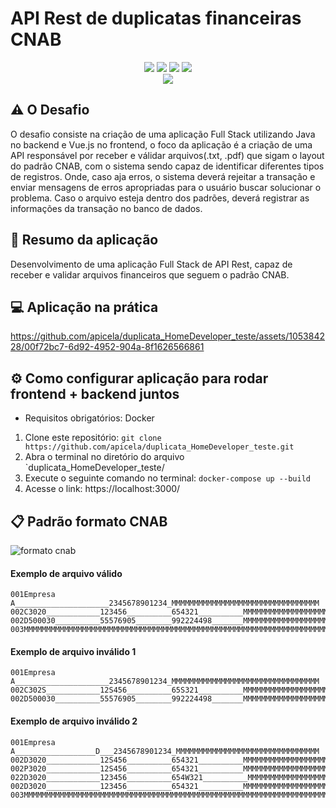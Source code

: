 # API Rest de duplicatas financeiras CNAB

<p align="center">
  <img src="https://img.shields.io/badge/Java-000?style=for-the-badge&logo=java&logoColor=white"/>
  <img src="https://img.shields.io/badge/Spring-000?style=for-the-badge&logo=spring&logoColor=green"/>
  <img src="https://img.shields.io/badge/Vue.js-000?style=for-the-badge&logo=vue.js&logoColor=4FC08D"/>
  <img src="https://img.shields.io/badge/Bootstrap-000?style=for-the-badge&logo=bootstrap&logoColor=white"/>
  <br> <img src="http://img.shields.io/static/v1?label=STATUS&message=concluido&color=RED&style=for-the-badge"/>
</p>

## 	⚠ O Desafio

O desafio consiste na criação de uma aplicação Full Stack utilizando  Java no backend e Vue.js no frontend, o foco da aplicação é a criação de uma API responsável por receber e válidar arquivos(.txt, .pdf) que sigam o layout do padrão CNAB, com o sistema sendo capaz de identificar diferentes tipos de registros.
Onde, caso aja erros, o sistema deverá rejeitar a transação e enviar mensagens de erros apropriadas para o usuário buscar solucionar o problema. Caso o arquivo esteja dentro dos padrões, deverá registrar as informações da transação no banco de dados.

## 💬 Resumo da aplicação

Desenvolvimento de uma aplicação Full Stack de API Rest, capaz de receber e validar arquivos financeiros que seguem o padrão CNAB.

## 💻 Aplicação na prática

https://github.com/apicela/duplicata_HomeDeveloper_teste/assets/105384228/00f72bc7-6d92-4952-904a-8f1626566861

## ⚙️ Como configurar aplicação para rodar frontend + backend juntos
 - Requisitos obrigatórios: Docker
1. Clone este repositório: ``` git clone https://github.com/apicela/duplicata_HomeDeveloper_teste.git ```
2. Abra o terminal no diretório do arquivo `duplicata_HomeDeveloper_teste/
3. Execute o seguinte comando no terminal: `docker-compose up --build`
4. Acesse o link: https://localhost:3000/ 


## 📋 Padrão formato CNAB
![formato cnab](https://github.com/apicela/duplicata_cnab_apirest/assets/105384228/aa3865ec-836e-4e82-99ed-61f93559b4f5)


#### Exemplo de arquivo válido
```
001Empresa A_____________________2345678901234_MMMMMMMMMMMMMMMMMMMMMMMMMMMMMMMMM
002C3020____________123456__________654321__________MMMMMMMMMMMMMMMMMMMMMMMMMMMM
002D500030__________55576905________992224498_______MMMMMMMMMMMMMMMMMMMMMMMMMMMM
003MMMMMMMMMMMMMMMMMMMMMMMMMMMMMMMMMMMMMMMMMMMMMMMMMMMMMMMMMMMMMMMMMMMMMMMMMMMMM
```
#### Exemplo de arquivo inválido 1 
```
001Empresa A_____________________2345678901234_MMMMMMMMMMMMMMMMMMMMMMMMMMMMMMMMM
002C302S____________12S456__________65S321__________MMMMMMMMMMMMMMMMMMMMMMMMMMMM
002D500030__________55576905________992224498_______MMMMMMMMMMMMMMMMMMMMMMMMMMMM
```
#### Exemplo de arquivo inválido 2 
```
001Empresa A__________________D___2345678901234_MMMMMMMMMMMMMMMMMMMMMMMMMMMMMMMM
002D3020____________12S456__________654321__________MMMMMMMMMMMMMMMMMMMMMMMMMMMM
002P3020____________12S456__________654321__________MMMMMMMMMMMMMMMMMMMMMMMMMMMM
022D3020____________123456__________654W321__________MMMMMMMMMMMMMMMMMMMMMMMMMMMM
002D3020____________123456__________654321__________MMMMMMMMMMMMMMMMMMMMMMMMMMMM
003MMMMMMMMMMMMMMMMMMMMMMMMMMMMMMMMMMMMMMMMMMMMMMMMMMMMMMMMMMMMMMMMMMMMMMMMMMMMM
```
